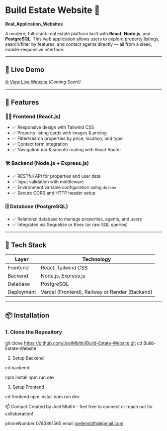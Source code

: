 # Build Estate Website 🏡  
**Real_Application_Websites**

A modern, full-stack real estate platform built with **React**, **Node.js**, and **PostgreSQL**. This web application allows users to explore property listings, search/filter by features, and contact agents directly — all from a sleek, mobile-responsive interface.

---

## 🔗 Live Demo  
[🌐 View Live Website](#) *(Coming Soon!)*

---

## 🚀 Features

### 👨‍💻 Frontend (React.js)
- ✅ Responsive design with Tailwind CSS
- ✅ Property listing cards with images & pricing
- ✅ Filter/search properties by price, location, and type
- ✅ Contact form integration
- ✅ Navigation bar & smooth routing with React Router

### 🛠️ Backend (Node.js + Express.js)
- ✅ RESTful API for properties and user data
- ✅ Input validation with middleware
- ✅ Environment variable configuration using `dotenv`
- ✅ Secure CORS and HTTP header setup

### 🗄️ Database (PostgreSQL)
- ✅ Relational database to manage properties, agents, and users
- ✅ Integrated via Sequelize or Knex (or raw SQL queries)

---

## 🧱 Tech Stack

| Layer      | Technology               |
|------------|---------------------------|
| Frontend   | React, Tailwind CSS       |
| Backend    | Node.js, Express.js       |
| Database   | PostgreSQL                |
| Deployment | Vercel (Frontend), Railway or Render (Backend) |


---

## 📦 Installation

### 1. Clone the Repository


git clone https://github.com/JoelMbithi/Build-Estate-Website.git
cd Build-Estate-Website

2. Setup Backend


cd backend

npm install
npm run dev

3. Setup Frontend

cd frontend
npm install
npm run dev


📫 Contact
Created by Joel Mbithi – feel free to connect or reach out for collaboration!

phoneNumber  0743861565
email joellembithi@gmail.com










